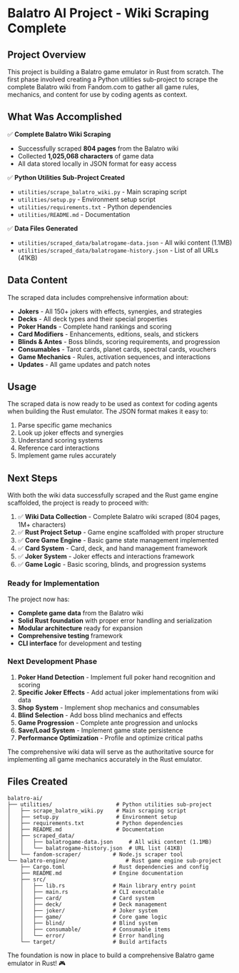 # Balatro AI Project - Wiki Scraping Complete

## Project Overview

This project is building a Balatro game emulator in Rust from scratch. The first phase involved creating a Python utilities sub-project to scrape the complete Balatro wiki from Fandom.com to gather all game rules, mechanics, and content for use by coding agents as context.

## What Was Accomplished

✅ **Complete Balatro Wiki Scraping**
- Successfully scraped **804 pages** from the Balatro wiki
- Collected **1,025,068 characters** of game data
- All data stored locally in JSON format for easy access

✅ **Python Utilities Sub-Project Created**
- `utilities/scrape_balatro_wiki.py` - Main scraping script
- `utilities/setup.py` - Environment setup script
- `utilities/requirements.txt` - Python dependencies
- `utilities/README.md` - Documentation

✅ **Data Files Generated**
- `utilities/scraped_data/balatrogame-data.json` - All wiki content (1.1MB)
- `utilities/scraped_data/balatrogame-history.json` - List of all URLs (41KB)

## Data Content

The scraped data includes comprehensive information about:

- **Jokers** - All 150+ jokers with effects, synergies, and strategies
- **Decks** - All deck types and their special properties
- **Poker Hands** - Complete hand rankings and scoring
- **Card Modifiers** - Enhancements, editions, seals, and stickers
- **Blinds & Antes** - Boss blinds, scoring requirements, and progression
- **Consumables** - Tarot cards, planet cards, spectral cards, vouchers
- **Game Mechanics** - Rules, activation sequences, and interactions
- **Updates** - All game updates and patch notes

## Usage

The scraped data is now ready to be used as context for coding agents when building the Rust emulator. The JSON format makes it easy to:

1. Parse specific game mechanics
2. Look up joker effects and synergies
3. Understand scoring systems
4. Reference card interactions
5. Implement game rules accurately

## Next Steps

With both the wiki data successfully scraped and the Rust game engine scaffolded, the project is ready to proceed with:

1. ✅ **Wiki Data Collection** - Complete Balatro wiki scraped (804 pages, 1M+ characters)
2. ✅ **Rust Project Setup** - Game engine scaffolded with proper structure
3. ✅ **Core Game Engine** - Basic game state management implemented
4. ✅ **Card System** - Card, deck, and hand management framework
5. ✅ **Joker System** - Joker effects and interactions framework
6. ✅ **Game Logic** - Basic scoring, blinds, and progression systems

### Ready for Implementation

The project now has:
- **Complete game data** from the Balatro wiki
- **Solid Rust foundation** with proper error handling and serialization
- **Modular architecture** ready for expansion
- **Comprehensive testing** framework
- **CLI interface** for development and testing

### Next Development Phase

1. **Poker Hand Detection** - Implement full poker hand recognition and scoring
2. **Specific Joker Effects** - Add actual joker implementations from wiki data
3. **Shop System** - Implement shop mechanics and consumables
4. **Blind Selection** - Add boss blind mechanics and effects
5. **Game Progression** - Complete ante progression and unlocks
6. **Save/Load System** - Implement game state persistence
7. **Performance Optimization** - Profile and optimize critical paths

The comprehensive wiki data will serve as the authoritative source for implementing all game mechanics accurately in the Rust emulator.

## Files Created

```
balatro-ai/
├── utilities/                    # Python utilities sub-project
│   ├── scrape_balatro_wiki.py    # Main scraping script
│   ├── setup.py                  # Environment setup
│   ├── requirements.txt          # Python dependencies
│   ├── README.md                 # Documentation
│   ├── scraped_data/
│   │   ├── balatrogame-data.json     # All wiki content (1.1MB)
│   │   └── balatrogame-history.json  # URL list (41KB)
│   └── fandom-scraper/          # Node.js scraper tool
└── balatro-engine/                  # Rust game engine sub-project
    ├── Cargo.toml               # Rust dependencies and config
    ├── README.md                # Engine documentation
    ├── src/
    │   ├── lib.rs               # Main library entry point
    │   ├── main.rs              # CLI executable
    │   ├── card/                # Card system
    │   ├── deck/                # Deck management
    │   ├── joker/               # Joker system
    │   ├── game/                # Core game logic
    │   ├── blind/               # Blind system
    │   ├── consumable/          # Consumable items
    │   └── error/               # Error handling
    └── target/                  # Build artifacts
```

The foundation is now in place to build a comprehensive Balatro game emulator in Rust! 🎮
